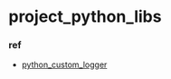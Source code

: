 # project_python_libs

### ref

- [python_custom_logger](https://swlock.blogspot.com/2020/11/python-log-twice-print.html)
